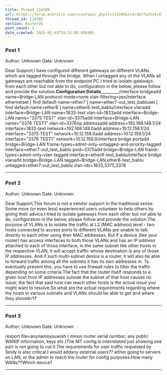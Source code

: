 ```yaml
---
title: Thread-214389
url: https://forum.mikrotik.com/viewtopic.php?t=214389&sid=3b77a3334c914448dbbc02bfdff4c3aa
thread_id: 214389
section: RouterOS
post_count: 3
date_crawled: 2025-02-03T19:52:08.695965
---
```


### Post 1
Author: Unknown
Date: Unknown

Dear Support,I have configured different gateways on different VLANs which are tagged through the bridge.  When I untagged any of the VLANs all gateways are reachable from the endpoint PC.I tried to isolate gateways from each other but not able to do, configuration in the below, please follow and provide the solution.____________________Configuration Details_____________________________/interface bridgeadd name=Bridge-LAN protocol-mode=none vlan-filtering=yes/interface ethernetset [ find default-name=ether7 ] name=ether7-out_test_babluset [ find default-name=ether8 ] name=ether8-test_bablu/interface vlanadd interface=Bridge-LAN name=1833-test vlan-id=1833add interface=Bridge-LAN name="3375 TEST" vlan-id=3375add interface=Bridge-LAN name="3376 TEST1" vlan-id=3376/ip addressadd address=192.168.148.1/24 interface=1833-test network=192.168.148.0add address=10.12.158.1/24 interface="3375 TEST" network=10.12.158.0add address=10.12.159.1/24 interface="3376 TEST1" network=10.12.159.0/interface bridge portadd bridge=Bridge-LAN frame-types=admit-only-untagged-and-priority-tagged interface=ether7-out_test_bablu pvid=3375add bridge=Bridge-LAN frame-types=admit-only-vlan-tagged interface=ether8-test_bablu/interface bridge vlanadd bridge=Bridge-LAN tagged=Bridge-LAN,ether8-test_bablu untagged=ether7-out_test_bablu vlan-ids=1833,3375,3376

---
### Post 2
Author: Unknown
Date: Unknown

Dear Support,This forum is not a vendor support in the traditional sense. Some more (or even less) experienced users volunteer to help others by giving their advice.I tried to isolate gateways from each other but not able to do, configuration in the below, please follow and provide the solution.The purpose of VLANs is to isolate the traffic at L2 (MAC address) level - two hosts connected to access ports to different VLANs are unable to talk directly to each other using their MAC addresses. But if a device (like your router) has access interfaces to both those VLANs and has an IP address attached to each of those interface, in the same subnet like other hosts in the respective VLAN, it will accept traffic whose destination is any of those IP addresses. And if such multi-subnet device is a router, it will also be able to forward traffic among all the subnets it has its own addresses in. To eventually prevent this, you have to use firewall rules to filter the traffic depending on some criteria.The fact that the router itself responds to a given host from IP addresses outside the subnet of that host causes no issue; the fact that said host can reach other hosts is the actual issue you might want to resolve.So what are the actual requirements regarding where the hosts in various subnets and VLANs should be able to get and where they shouldn't?

---
### Post 3
Author: Unknown
Date: Unknown

/export file=anynameyouwish ( minus router serial number, any public WANIP information, keys etc.)The MT config is interrelated just showing one part is not going to cut it.The requirements for user traffic requested by Sindy is also critical.I would addany external users??  either going to servers on LAN, or the admin to reach the router for config purposes.How many WANs??Which device?

---
